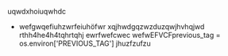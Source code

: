 
uqwdxhoiuqwhdc
- wefgwqefiuhzwrfeiuhöfwr
xqjhwdgqzwzduzqwjhvhqjwd
rthh4he4h4tqhrtqhj
ewrfwefcwec
wefwEFVCFprevious_tag = os.environ['PREVIOUS_TAG']
jhuzfzufzu
